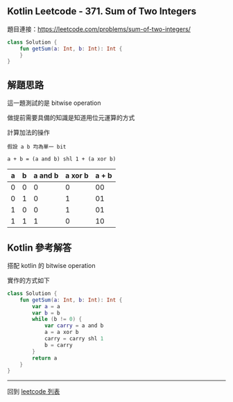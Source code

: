 ## Kotlin Leetcode - 371. Sum of Two Integers

題目連接：<https://leetcode.com/problems/sum-of-two-integers/>


```kotlin
class Solution {
    fun getSum(a: Int, b: Int): Int {
    }
}
``````

## 解題思路

這一題測試的是 bitwise operation

做提前需要具備的知識是知道用位元運算的方式

計算加法的操作

```text
假設 a b 均為單一 bit

a + b = (a and b) shl 1 + (a xor b)

```

|a| b|a and b |a xor b |a + b|
|-|-|-|-|-|
|0|0|0|0|00|
|0|1|0|1|01|
|1|0|0|1|01|
|1|1|1|0|10|

## Kotlin 參考解答
搭配 kotlin 的 bitwise operation

實作的方式如下

```kotlin
class Solution {
    fun getSum(a: Int, b: Int): Int {
        var a = a
        var b = b
        while (b != 0) {
            var carry = a and b
            a = a xor b
            carry = carry shl 1
            b = carry
        }
        return a
    }
}
```

------

回到 [leetcode 列表](index.md)
